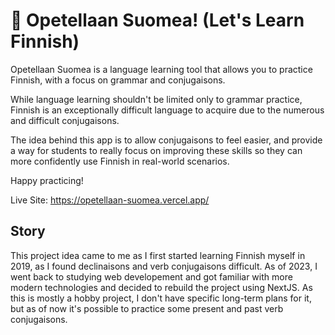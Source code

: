 # 💙 Opetellaan Suomea! (Let's Learn Finnish)


Opetellaan Suomea is a language learning tool that allows you to practice Finnish, with a focus on grammar and conjugaisons.

While language learning shouldn't be limited only to grammar practice, Finnish is an exceptionally difficult language to acquire due to the numerous and difficult conjugaisons.

The idea behind this app is to allow conjugaisons to feel easier, and provide a way for students to really focus on improving these skills so they can more confidently use Finnish in real-world scenarios.

Happy practicing!

Live Site: https://opetellaan-suomea.vercel.app/

## Story

This project idea came to me as I first started learning Finnish myself in 2019, as I found declinaisons and verb conjugaisons difficult.  As of 2023, I went back to studying web developement and got familiar with more modern technologies and decided to rebuild the project using NextJS.  As this is mostly a hobby project, I don't have specific long-term plans for it, but as of now it's possible to practice some present and past verb conjugaisons. 



